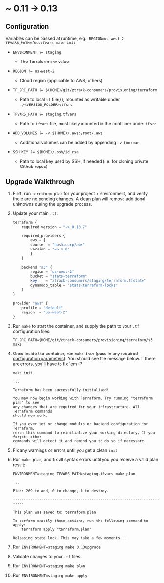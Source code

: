 # ~ 0.11 -> 0.13

## Configuration

Variables can be passed at runtime, e.g.:
`REGION=us-west-2 TFVARS_PATH=foo.tfvars make init`

- `ENVIRONMENT ?= staging`
  - The Terraform `env` value

- `REGION ?= us-west-2`
  - Cloud region (applicable to AWS, others)

- `TF_SRC_PATH ?= $(HOME)/git/ztrack-consumers/provisioning/terraform`
  - Path to local `tf` file(s), mounted as writable under `./<VERSION_FOLDER>/tfsrc`

- `TFVARS_PATH ?= staging.tfvars`
  - Path to `tfvars` file, most likely mounted in the container under `tfsrc`

- `ADD_VOLUMES ?= -v $(HOME)/.aws:/root/.aws`
  - Additional volumes can be added by appending `-v foo:bar`

- `SSH_KEY ?= $(HOME)/.ssh/id_rsa`
  - Path to local key used by SSH, if needed (i.e. for cloning private Github repos)


## Upgrade Walkthrough

1. First, run `terraform plan` for your project + environment, and verify there are no pending changes. A clean plan will remove additional unknowns during the upgrade process.
2. Update your main `.tf`:

    ```php
    terraform {
        required_version = "~> 0.13.7"

        required_providers {
            aws = {
            source  = "hashicorp/aws"
            version = "~> 4.0"
            }
        }

        backend "s3" {
            region = "us-west-2"
            bucket = "stats-terraform"
            key    = "ztrack-consumers/staging/terraform.tfstate"
            dynamodb_table = "stats-terraform-locks"
        }
    }

    provider "aws" {
        profile = "default"
        region  = "us-west-2"
    }
    ```

3. Run `make` to start the container, and supply the path to your `.tf` configuration files:

    ```shell
    TF_SRC_PATH=$HOME/git/ztrack-consumers/provisioning/terraform/s3 make
    ```

4. Once inside the container, run `make init` (pass in any required [configuration parameters](../README.md#configuration-parameters-and-defaults)). You should see the message below. If there are errors, you'll have to fix `em :P

    ```shell
    make init
    
    ...

    Terraform has been successfully initialized!

    You may now begin working with Terraform. Try running "terraform plan" to see
    any changes that are required for your infrastructure. All Terraform commands
    should now work.

    If you ever set or change modules or backend configuration for Terraform,
    rerun this command to reinitialize your working directory. If you forget, other
    commands will detect it and remind you to do so if necessary.
    ```

5. Fix any warnings or errors until you get a clean `init`
6. Run `make plan`, and fix all syntax errors until you you receive a valid plan result:

    ```shell
    ENVIRONMENT=staging TFVARS_PATH=staging.tfvars make plan

    ...

    Plan: 269 to add, 0 to change, 0 to destroy.

    ------------------------------------------------------------------------

    This plan was saved to: terraform.plan

    To perform exactly these actions, run the following command to apply:
        terraform apply "terraform.plan"

    Releasing state lock. This may take a few moments...
    ```

7. Run `ENVIRONMENT=staging make 0.13upgrade`
8. Validate changes to your `.tf` files
9. Run `ENVIRONMENT=staging make plan`
10. Run `ENVIRONMENT=staging make apply`
